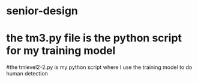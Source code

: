# senior-design
# the tm3.py file is the python script for my training model
#the tmlevel2-2.py is my python script where I use the training model to do human detection
